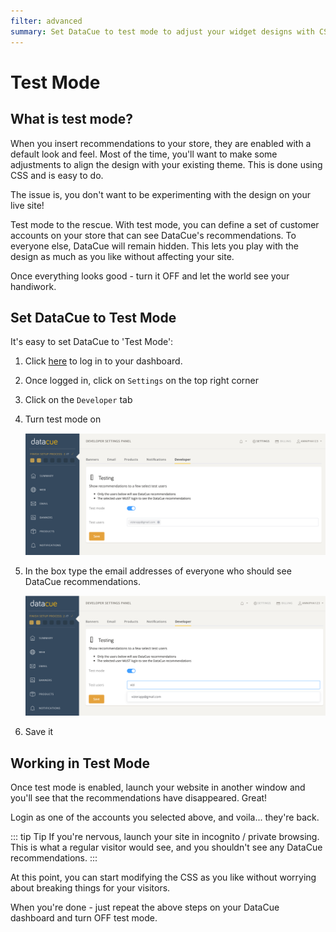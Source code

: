 ```yaml
---
filter: advanced
summary: Set DataCue to test mode to adjust your widget designs with CSS without affecting your site visitors
---
```


# Test Mode

## What is test mode?

When you insert recommendations to your store, they are enabled with a default look and feel. Most of the time, you'll want to make some adjustments to align the design with your existing theme. This is done using CSS and is easy to do.

The issue is, you don't want to be experimenting with the design on your live site!

Test mode to the rescue. With test mode, you can define a set of customer accounts on your store that can see DataCue's recommendations. To everyone else, DataCue will remain hidden. This lets you play with the design as much as you like without affecting your site.

Once everything looks good - turn it OFF and let the world see your handiwork.

## Set DataCue to Test Mode 

It's easy to set DataCue to 'Test Mode':

1. Click [here](https://app.datacue.co) to log in to your dashboard.

2. Once logged in, click on `Settings` on the top right corner

3. Click on the `Developer` tab

4. Turn test mode on

    ![Test mode](./images/test-mode.png)

5. In the box type the email addresses of everyone who should see DataCue recommendations.

    ![Test mode](./images/test-users.png)

6. Save it

## Working in Test Mode

Once test mode is enabled, launch your website in another window and you'll see that the recommendations have disappeared. Great!

Login as one of the accounts you selected above, and voila... they're back.

::: tip Tip
If you're nervous, launch your site in incognito / private browsing. This is what a regular visitor would see, and you shouldn't see any DataCue recommendations.
:::

At this point, you can start modifying the CSS as you like without worrying about breaking things for your visitors.

When you're done - just repeat the above steps on your DataCue dashboard and turn OFF test mode.
